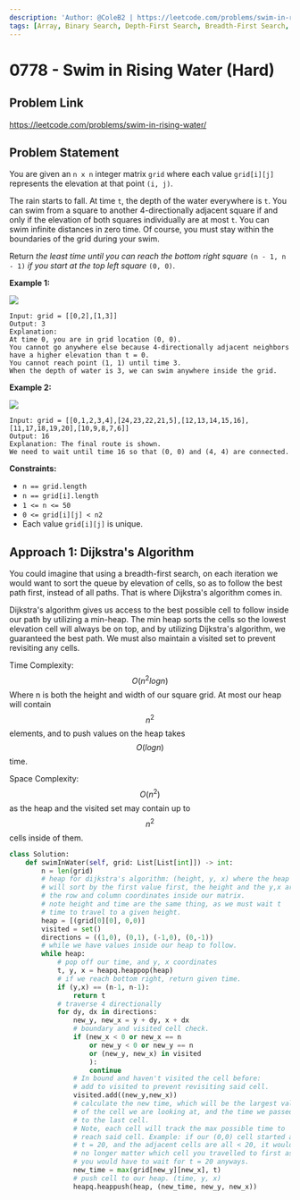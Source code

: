 ```yaml
---
description: 'Author: @ColeB2 | https://leetcode.com/problems/swim-in-rising-water/'
tags: [Array, Binary Search, Depth-First Search, Breadth-First Search, Union Find, Heap (Priority Queue), Matrix]
---
```


# 0778 - Swim in Rising Water (Hard)

## Problem Link

https://leetcode.com/problems/swim-in-rising-water/

## Problem Statement

You are given an `n x n` integer matrix `grid` where each value `grid[i][j]` represents the elevation at that point `(i, j)`.

The rain starts to fall. At time `t`, the depth of the water everywhere is `t`. You can swim from a square to another 4-directionally adjacent square if and only if the elevation of both squares individually are at most `t`. You can swim infinite distances in zero time. Of course, you must stay within the boundaries of the grid during your swim.

Return _the least time until you can reach the bottom right square_ `(n - 1, n - 1)` _if you start at the top left square_ `(0, 0)`.

**Example 1:**

![](https://assets.leetcode.com/uploads/2021/06/29/swim1-grid.jpg)

```
Input: grid = [[0,2],[1,3]]
Output: 3
Explanation:
At time 0, you are in grid location (0, 0).
You cannot go anywhere else because 4-directionally adjacent neighbors have a higher elevation than t = 0.
You cannot reach point (1, 1) until time 3.
When the depth of water is 3, we can swim anywhere inside the grid.
```

**Example 2:**

![](https://assets.leetcode.com/uploads/2021/06/29/swim2-grid-1.jpg)

```
Input: grid = [[0,1,2,3,4],[24,23,22,21,5],[12,13,14,15,16],[11,17,18,19,20],[10,9,8,7,6]]
Output: 16
Explanation: The final route is shown.
We need to wait until time 16 so that (0, 0) and (4, 4) are connected.
```

**Constraints:**

- `n == grid.length`
- `n == grid[i].length`
- `1 <= n <= 50`
- `0 <= grid[i][j] < n2`
- Each value `grid[i][j]` is unique.

## Approach 1: Dijkstra's Algorithm


You could imagine that using a breadth-first search, on each iteration we would want to sort the queue by elevation of cells, so as to follow the best path first, instead of all paths. That is where Dijkstra's algorithm comes in.

Dijkstra's algorithm gives us access to the best possible cell to follow inside our path by utilizing a min-heap. The min heap sorts the cells so the lowest elevation cell will always be on top, and by utilizing Dijkstra's algorithm, we guaranteed the best path. We must also maintain a visited set to prevent revisiting any cells.

Time Complexity: $$O(n^2 logn)$$ Where n is both the height and width of our square grid. At most our heap will contain $$n^2$$ elements, and to push values on the heap takes $$O(logn)$$ time.

Space Complexity: $$O(n^2)$$ as the heap and the visited set may contain up to $$n^2$$ cells inside of them.

<Tabs>
<TabItem value="python" label="Python">
<SolutionAuthor name="@ColeB2"/>

```py
class Solution:
    def swimInWater(self, grid: List[List[int]]) -> int:
        n = len(grid)
        # heap for dijkstra's algorithm: (height, y, x) where the heap
        # will sort by the first value first, the height and the y,x are
        # the row and column coordinates inside our matrix.
        # note height and time are the same thing, as we must wait t
        # time to travel to a given height.
        heap = [(grid[0][0], 0,0)]
        visited = set()
        directions = ((1,0), (0,1), (-1,0), (0,-1))
        # while we have values inside our heap to follow.
        while heap:
            # pop off our time, and y, x coordinates
            t, y, x = heapq.heappop(heap)
            # if we reach bottom right, return given time.
            if (y,x) == (n-1, n-1):
                return t
            # traverse 4 directionally
            for dy, dx in directions:
                new_y, new_x = y + dy, x + dx
                # boundary and visited cell check.
                if (new_x < 0 or new_x == n
                    or new_y < 0 or new_y == n
                    or (new_y, new_x) in visited
                    ):
                    continue
                # In bound and haven't visited the cell before:
                # add to visited to prevent revisiting said cell.
                visited.add((new_y,new_x))
                # calculate the new time, which will be the largest value
                # of the cell we are looking at, and the time we passed
                # to the last cell.
                # Note, each cell will track the max possible time to 
                # reach said cell. Example: if our (0,0) cell started at
                # t = 20, and the adjacent cells are all < 20, it would
                # no longer matter which cell you travelled to first as
                # you would have to wait for t = 20 anyways.
                new_time = max(grid[new_y][new_x], t)
                # push cell to our heap. (time, y, x)
                heapq.heappush(heap, (new_time, new_y, new_x))
```

</TabItem>
</Tabs>


